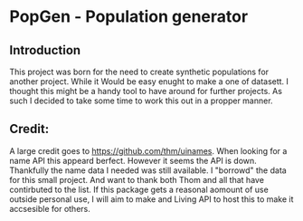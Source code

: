 # PopGen - Population generator

## Introduction
This project was born for the need to create synthetic populations for another project.
While it Would be easy enught to make a one of datasett. 
I thought this might be a handy tool to have around for further projects.
As such I decided to take some time to work this out in a propper manner.

## Credit:
A large credit goes to https://github.com/thm/uinames. 
When looking for a name API this appeard berfect.
However it seems the API is down. 
Thankfully the name data I needed was still available.
I "borrowd" the data for this small project. 
And want to thank both Thom and all that have contirbuted to the list.
If this package gets a reasonal aomount of use outside personal use,
I will aim to make and Living API to host this to make it accsesible for others.



